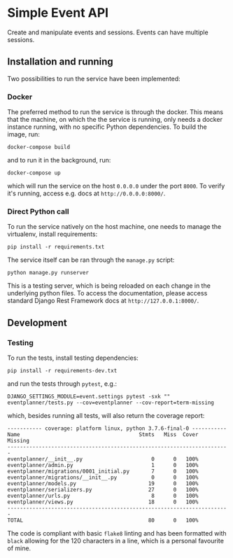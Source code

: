 # Simple Event API
Create and manipulate events and sessions. Events can have multiple sessions.

## Installation and running
Two possibilities to run the service have been implemented:

### Docker
The preferred method to run the service is through the docker. This means that the machine, on which the the service is running, only needs a docker instance running, with no specific Python dependencies. To build the image, run:
```
docker-compose build
```
and to run it in the background, run:
```
docker-compose up
```
which will run the service on the host `0.0.0.0` under the port `8000`. To verify it's running, access e.g. docs at `http://0.0.0.0:8000/`.


### Direct Python call
To run the service natively on the host machine, one needs to manage the virtualenv, install requirements:
```
pip install -r requirements.txt
```

The service itself can be ran through the `manage.py` script:
```
python manage.py runserver
```
This is a testing server, which is being reloaded on each change in the underlying python files. To access the documentation, please access standard Django Rest Framework docs at `http://127.0.0.1:8000/`.


## Development
### Testing
To run the tests, install testing dependencies:
```
pip install -r requirements-dev.txt
```
and run the tests through `pytest`, e.g.:
```
DJANGO_SETTINGS_MODULE=event.settings pytest -sxk "" eventplanner/tests.py --cov=eventplanner --cov-report=term-missing
```
which, besides running all tests, will also return the coverage report:
```
----------- coverage: platform linux, python 3.7.6-final-0 -----------
Name                                      Stmts   Miss  Cover   Missing
-----------------------------------------------------------------------
eventplanner/__init__.py                      0      0   100%
eventplanner/admin.py                         1      0   100%
eventplanner/migrations/0001_initial.py       7      0   100%
eventplanner/migrations/__init__.py           0      0   100%
eventplanner/models.py                       19      0   100%
eventplanner/serializers.py                  27      0   100%
eventplanner/urls.py                          8      0   100%
eventplanner/views.py                        18      0   100%
-----------------------------------------------------------------------
TOTAL                                        80      0   100%
```

The code is compliant with basic `flake8` linting and has been formatted with `black` allowing for the 120 characters in a line, which is a personal favourite of mine.
